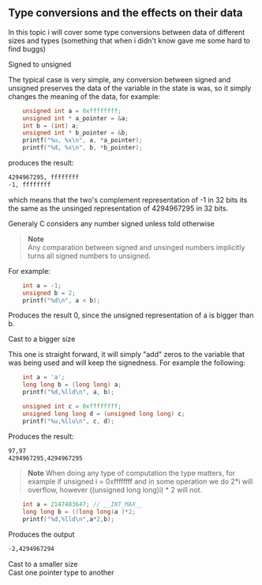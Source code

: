 ## Type conversions and the effects on their data

In this topic i will cover some type conversions between data of different sizes and types (something that when i didn't know gave me some hard to find buggs)


<summary>Signed to unsigned</summary>

The typical case is very simple, any conversion between signed and unsigned preserves the data of the variable in the state is was,
so it simply changes the meaning of the data, for example:

```c
    unsigned int a = 0xffffffff;
    unsigned int * a_pointer = &a;
    int b = (int) a;
    unsigned int * b_pointer = &b;
    printf("%u, %x\n", a, *a_pointer);
    printf("%d, %x\n", b, *b_pointer);
```
produces the result:

```bash
4294967295, ffffffff
-1, ffffffff
```

which means that the two's complement representation of -1 in 32 bits its the same as the unsinged representation of 4294967295 in 32 bits.

Generaly C considers any number signed unless told otherwise 

>**Note**  
>Any comparation between signed and unsinged numbers implicitly turns all signed numbers to unsigned.

For example:

```c
    int a = -1;
    unsigned b = 2;
    printf("%d\n", a < b);
```

Produces the result 0, since the unsigned representation of a is bigger than b.

<summary>Cast to a bigger size</summary>

This one is straight forward, it will simply "add" zeros to the variable that was being used and will keep the signedness. For example the following:

```c
    int a = 'a';
    long long b = (long long) a;
    printf("%d,%lld\n", a, b);

    unsigned int c = 0xffffffff;
    unsigned long long d = (unsigned long long) c;
    printf("%u,%llu\n", c, d);
```

Produces the result:

```bash
97,97
4294967295,4294967295
```

>**Note**
>When doing any type of computation the type matters, for example if unsigned i = 0xffffffff and in some operation we do 2*i will overflow, however ((unsigned long long)i) * 2 will not.

```c
    int a = 2147483647; // __INT_MAX__
    long long b = ((long long)a )*2;
    printf("%d,%lld\n",a*2,b);
```

Produces the output

```bash
-2,4294967294
```

<summary>Cast to a smaller size</summary>

<summary>Cast one pointer type to another</summary>


